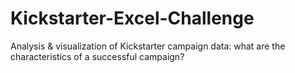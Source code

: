# Kickstarter-Excel-Challenge
Analysis &amp; visualization of Kickstarter campaign data: what are the characteristics of a successful campaign? 
